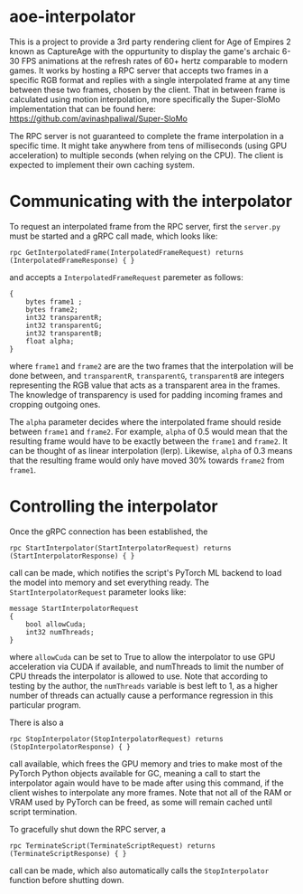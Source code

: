 # aoe-interpolator

This is a project to provide a 3rd party rendering client for Age of Empires 2 known as CaptureAge with the oppurtunity to display the game's archaic 6-30 FPS animations at the refresh rates of 60+ hertz comparable to modern games. It works by hosting a RPC server that accepts two frames in a specific RGB format and replies with a single interpolated frame at any time between these two frames, chosen by the client. That in between frame is calculated using motion interpolation, more specifically the Super-SloMo implementation that can be found here: https://github.com/avinashpaliwal/Super-SloMo

The RPC server is not guaranteed to complete the frame interpolation in a specific time. It might take anywhere from tens of milliseconds (using GPU acceleration) to multiple seconds (when relying on the CPU). The client is expected to implement their own caching system.

# Communicating with the interpolator

To request an interpolated frame from the RPC server, first the `server.py` must be started and a gRPC call made, which looks like:

`rpc GetInterpolatedFrame(InterpolatedFrameRequest) returns (InterpolatedFrameResponse) { }`

and accepts a `InterpolatedFrameRequest` paremeter as follows:
```message InterpolatedFrameRequest
{
    bytes frame1 ;
    bytes frame2;
    int32 transparentR;
    int32 transparentG;
    int32 transparentB;
    float alpha;
}
```

where `frame1` and `frame2` are are the two frames that the interpolation will be done between, and `transparentR`, `transparentG`, `transparentB` are integers representing the RGB value that acts as a transparent area in the frames. The knowledge of transparency is used for padding incoming frames and cropping outgoing ones.

The `alpha` parameter decides where the interpolated frame should reside between `frame1` and `frame2`. For example, `alpha` of 0.5 would mean that the resulting frame would have to be exactly between the `frame1` and `frame2`. It can be thought of as linear interpolation (lerp). Likewise, `alpha` of 0.3 means that the resulting frame would only have moved 30% towards `frame2` from `frame1`.

# Controlling the interpolator

Once the gRPC connection has been established, the

`rpc StartInterpolator(StartInterpolatorRequest) returns (StartInterpolatorResponse) { }`

call can be made, which notifies the script's PyTorch ML backend to load the model into memory and set everything ready. The `StartInterpolatorRequest` parameter looks like:

```
message StartInterpolatorRequest
{
    bool allowCuda;
    int32 numThreads;
}
```

where `allowCuda` can be set to True to allow the interpolator to use GPU acceleration via CUDA if available, and numThreads to limit the number of CPU threads the interpolator is allowed to use. Note that according to testing by the author, the `numThreads` variable is best left to 1, as a higher number of threads can actually cause a performance regression in this particular program.

There is also a

`rpc StopInterpolator(StopInterpolatorRequest) returns (StopInterpolatorResponse) { }`

call available, which frees the GPU memory and tries to make most of the PyTorch Python objects available for GC, meaning a call to start the interpolator again would have to be made after using this command, if the client wishes to interpolate any more frames. Note that not all of the RAM or VRAM used by PyTorch can be freed, as some will remain cached until script termination.


To gracefully shut down the RPC server, a

`rpc TerminateScript(TerminateScriptRequest) returns (TerminateScriptResponse) { }`

call can be made, which also automatically calls the `StopInterpolator` function before shutting down.





